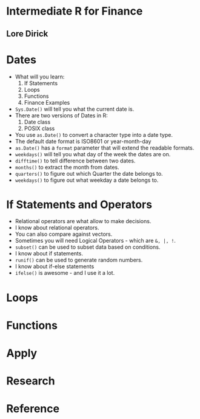 # Intermediate R for Finance
## Lore Dirick

# Dates
- What will you learn:
	1. If Statements
	2. Loops
	3. Functions
	4. Finance Examples
- `Sys.Date()` will tell you what the current date is.
- There are two versions of Dates in R:
	1. Date class
	2. POSIX class
- You use `as.Date()` to convert a character type into a date type.
- The default date format is ISO8601 or year-month-day
- `as.Date()` has a `format` parameter that will extend the readable formats.
- `weekdays()` will tell you what day of the week the dates are on.
- `difftime()` to tell difference between two dates.
- `months()` to extract the month from dates.
- `quarters()` to figure out which Quarter the date belongs to.
- `weekdays()` to figure out what weekday a date belongs to.

# If Statements and Operators
- Relational operators are what allow to make decisions.
- I know about relational operators.
- You can also compare against vectors.
- Sometimes you will need Logical Operators - which are `&, |, !`.
- `subset()` can be used to subset data based on conditions.
- I know about if statements.
- `runif()` can be used to generate random numbers.
- I know about if-else statements
- `ifelse()` is awesome - and I use it a lot.

# Loops


# Functions
# Apply

# Research
# Reference